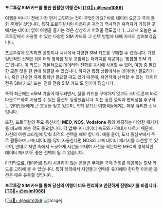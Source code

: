 **포르투갈 SIM 카드를 통한 원활한 여행 준비 [[TG💪+ @esim1088](https://t.me/s/esim1088)]**

여행을 떠나기 전에 가장 먼저 고민하는 것이 무엇인가요? 바로 데이터 요금과 국제 통화 문제일 것입니다. 특히 포르투갈처럼 아름다운 자연과 역사적인 유적지가 가득한 곳에서는 데이터 없이 여행을 즐기는 것은 상상하기 어려울 정도입니다. 그래서 오늘은 포르투갈에서 사용할 수 있는 다양한 SIM 카드와 그 선택 방법에 대해 자세히 살펴보겠습니다.

포르투갈에 도착하면 공항이나 시내에서 다양한 SIM 카드를 구매할 수 있습니다. 가장 일반적인 선택은 데이터와 통화를 모두 포함하는 패키지를 제공하는 '통합형 SIM 카드'입니다. 이 카드는 기본적으로 데이터와 전화를 동시에 사용할 수 있어, 여행 중 필요한 모든 것을 한 번에 해결할 수 있습니다. 하지만 특정 상황에서는 데이터만 필요하거나, 혹은 단순한 국제 통화만 필요할 때도 있기 때문에, 유연하게 선택할 수 있는 '데이터 전용 SIM 카드' 또는 '전화 전용 SIM 카드'도 인기가 많습니다.

특히 최근에는 eSIM 기술이 대두되면서, 실물 카드를 구매하지 않고도 스마트폰에 바로 다운로드하여 사용할 수 있는 옵션도 등장했습니다. 이는 공간 절약과 편의성을 추구하는 현대인들에게 큰 호응을 얻고 있으며, 특히 장기간 여행객들에게는 매우 유리한 선택입니다.

또한, 포르투갈의 주요 통신사인 **MEO**, **NOS**, **Vodafone** 등의 제공하는 다양한 패키지를 비교해 보는 것도 중요합니다. 각 업체마다 데이터 속도와 가격대가 다르기 때문에, 자신의 여행 스타일에 맞춰 최적의 선택을 해야 합니다. 예를 들어, 도시 중심부에서 주로 활동하며 고속 데이터를 많이 사용한다면 NOS의 고속 데이터 패키지를 추천할 수 있으며, 반대로 자연 속에서 느긋하게 시간을 보내며 사진을 찍는다면 MEO의 경제적인 데이터 패키지도 좋은 선택이 될 수 있습니다.

마지막으로, 데이터를 많이 사용하지 않는 분들은 무제한 국제 전화를 제공하는 SIM 카드를 고려해 볼 수 있습니다. 특히 해외에서 지인들과 연락을 유지해야 한다면 이러한 옵션은 매우 유용할 것입니다.

**포르투갈 SIM 카드를 통해 당신의 여행이 더욱 편리하고 안전하게 진행되기를 바랍니다. [[TG💪+ @esim1088](https://t.me/s/esim1088)]**

[[TG💪+ @esim1088](https://t.me/s/esim1088) ![Image](https://i.postimg.cc/Y0z9fWf4/image.png)]